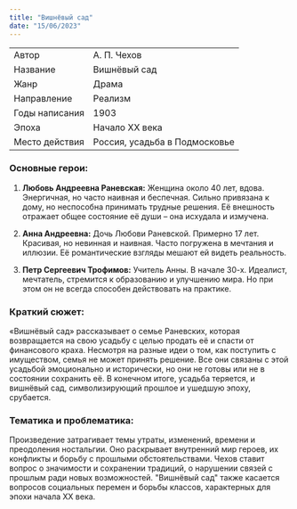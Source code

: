 ```yaml
---
title: "Вишнёвый сад"
date: "15/06/2023"
---
```


|                |                               |
| -------------- | ----------------------------- |
| Автор          | А. П. Чехов                   |
| Название       | Вишнёвый сад                  |
| Жанр           | Драма                         |
| Направление    | Реализм                       |
| Годы написания | 1903                          |
| Эпоха          | Начало XX века                |
| Место действия | Россия, усадьба в Подмосковье |

### Основные герои:

1. **Любовь Андреевна Раневская:** Женщина около 40 лет, вдова. Энергичная, но часто наивная и беспечная. Сильно привязана к дому, но неспособна принимать трудные решения. Её внешность отражает общее состояние её души – она исхудала и измучена.

2. **Анна Андреевна:** Дочь Любови Раневской. Примерно 17 лет. Красивая, но невинная и наивная. Часто погружена в мечтания и иллюзии. Её романтические взгляды мешают ей видеть реальность.

3. **Петр Сергеевич Трофимов:** Учитель Анны. В начале 30-х. Идеалист, мечтатель, стремится к образованию и улучшению мира. Но при этом он не всегда способен действовать на практике.

### Краткий сюжет:

«Вишнёвый сад» рассказывает о семье Раневских, которая возвращается на свою усадьбу с целью продать её и спасти от финансового краха. Несмотря на разные идеи о том, как поступить с имуществом, семья не может принять решение. Все они связаны с этой усадьбой эмоционально и исторически, но они не готовы или не в состоянии сохранить её. В конечном итоге, усадьба теряется, и вишнёвый сад, символизирующий прошлое и ушедшую эпоху, срубается.

### Тематика и проблематика:

Произведение затрагивает темы утраты, изменений, времени и преодоления ностальгии. Оно раскрывает внутренний мир героев, их конфликты и борьбу с прошлыми обстоятельствами. Чехов ставит вопрос о значимости и сохранении традиций, о нарушении связей с прошлым ради новых возможностей. "Вишнёвый сад" также касается вопросов социальных перемен и борьбы классов, характерных для эпохи начала XX века.
